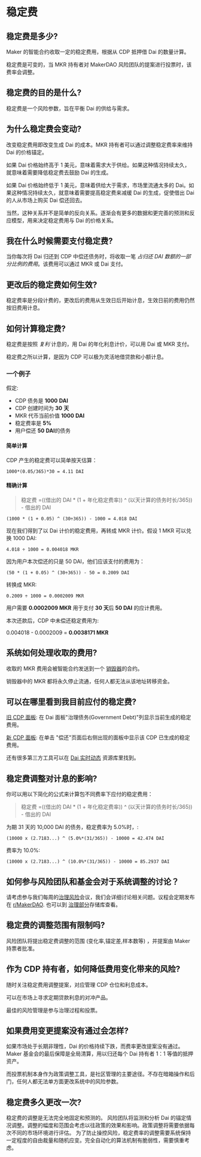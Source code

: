 # 稳定费

## 稳定费是多少?

Maker 的智能合约收取一定的稳定费用，根据从 CDP 抵押借 Dai 的数量计算。

稳定费是可变的，当 MKR 持有者对 MakerDAO 风险团队的提案进行投票时，该费率会调整。

## 稳定费的目的是什么?

稳定费是一个风险参数，旨在平衡 Dai 的供给与需求。

## 为什么稳定费会变动?

改变稳定费用即改变生成 Dai 的成本。MKR 持有者可以通过调整稳定费率来维持 Dai 的价格锚定。

如果 Dai 价格始终高于 1 美元，意味着需求大于供给。如果这种情况持续太久，就意味着需要降低稳定费去鼓励 Dai 的生成。

如果 Dai 价格始终低于 1 美元，意味着供给大于需求，市场里流通太多的 Dai。如果这种情况持续太久，就意味着需要提高稳定费来减缓 Dai 的生成，促使借出 Dai 的人从市场上购买 Dai 偿还回去。

当然，这种关系并不是简单的反向关系。逐渐会有更多的数据和更完善的预测和反应模型，用来决定稳定费用与 Dai 的价格关系。

## 我在什么时候需要支付稳定费?

当你每次将 Dai 归还到 CDP 中偿还债务时，将收取一笔 _占归还 DAI 数额的一部分比例的费用_。该费用可以通过 MKR 或 Dai 支付。

## 更改后的稳定费如何生效?

稳定费率是分段计费的，更改后的费用从生效日后开始计息，生效日前的费用仍然按旧费用计息。

## 如何计算稳定费?

稳定费是按照 _复利_ 计息的，用 Dai 的年化利息计价，可以用 Dai 或 MKR 支付。

稳定费之所以计算，是因为 CDP 可以极为灵活地借贷款和小额计息。

### 一个例子

假定:

- CDP 债务是 **1000** **DAI**
- CDP 创建时间为 **30** **天**
- MKR 代币当前价值 **1000** **DAI**
- 稳定费率是 **5%**
- 用户偿还 **50** **DAI**的债务

#### 简单计算

CDP 产生的稳定费可以简单按天估算：

```text
1000*(0.05/365)*30 = 4.11 DAI
```

#### 精确计算

> 稳定费 =\(\(借出的 DAI \* \(1 + 年化稳定费率\)\) ^ \(以天计算的债务时长/365\)\) - 借出的 DAI

```text
(1000 * (1 + 0.05) ^ (30÷365)) - 1000 = 4.018 DAI
```

现在我们得到了以 Dai 计价的稳定费用，再转成 MKR 计价。假设 1 MKR 可以兑换 1000 DAI:

```text
4.018 ÷ 1000 = 0.004018 MKR
```

因为用户本次偿还的只是 50 DAI，他们应该支付的费用为：

```text
(50 * (1 + 0.05) ^ (30÷365)) - 50 = 0.2009 DAI
```

转换成 MKR:

```text
0.2009 ÷ 1000 = 0.0002009 MKR
```

用户需要 **0.0002009 MKR** 用于支付 **30 天**后 **50 DAI** 的应计费用。

本次还款后，CDP 中未偿还稳定费用为:

0.004018 - 0.0002009 = **0.0038171 MKR**

## 系统如何处理收取的费用?

收取的 MKR 费用会被智能合约发送到一个 [销毁器](https://etherscan.io/address/0x69076e44a9c70a67d5b79d95795aba299083c275)的合约。

销毁器中的 MKR 都将永久停止流通，任何人都无法从该地址转移资金。

## 可以在哪里看到我目前应付的稳定费?

[旧 CDP 面板](https://dai.makerdao.com/): 在 Dai 面板"治理债务(Government Debt)"列显示当前生成的稳定费用。

[新 CDP 面板](https://cdp-cn.makerdao.com/): 在单击 "偿还"页面后右侧出现的面板中显示该 CDP 已生成的稳定费用。

还有很多第三方工具可以在 [Dai 实时动态](https://github.com/makerdao/awesome-makerdao/blob/master/README.md#watch-your-dai) 资源库里找到。

## 稳定费调整对计息的影响?

你可以用以下简化的公式来计算包不同费率下应付的稳定费用：

> 稳定费 =\(\(借出的 DAI \* \(1 + 年化稳定费率\)\) ^ \(以天计算的债务时长/365\)\) - 借出的 DAI

为期 31 天的 10,000 DAI 的债务，稳定费率为 5.0%时，:

```text
(10000 x (2.7183...) ^ (5.0%*(31/365)) - 10000 = 42.474 DAI
```

费率为 10.0%:

```text
(10000 x (2.7183...) ^ (10.0%*(31/365)) - 10000 = 85.2937 DAI
```

## 如何参与风险团队和基金会对于系统调整的讨论？

请考虑参与我们每周的[治理风险](https://calendar.google.com/calendar/embed?src=makerdao.com_3efhm2ghipksegl009ktniomdk@group.calendar.google.com&ctz=America/Los_Angeles)会议，我们会详细讨论相关问题。议程会定期发布在 [r/MakerDAO](https://www.reddit.com/r/MakerDAO/). 也可以到 [治理部分](./governance.md)存储库查看。

## 稳定费的调整范围有限制吗?

风险团队将提出稳定费调整的范围 (变化率,锚定差,样本数等) ，并提案由 Maker 持票者批准。

## 作为 CDP 持有者，如何降低费用变化带来的风险?

随时关注稳定费用调整提案，对应管理 CDP 仓位和利息成本。

可以在市场上寻求定期贷款利息的对冲产品。

最佳的风险管理是参与治理过程和投票。

## 如果费用变更提案没有通过会怎样?

如果市场处于长期非理性，Dai 的价格持续下跌，而费率更改提案没有通过。Maker 基金会的最后保障是全局清算，用以归还每个 Dai 持有者 1：1 等值的抵押资产。

而投票机制本身作为政策调整工具，是社区管理的主要途径。不存在暗箱操作和后门，任何人都无法单方面更改系统中的风险参数。

## 稳定费多久更改一次?

稳定费的调整是无法完全地固定和预测的。
风险团队将监测和分析 Dai 的锚定情况调整。调整的幅度和范围会考虑以往政策的效果和影响。政策调整将需要依据每次不同的市场环境进行评估。
为了防止操控风险，稳定费率的调整需要系统保持一定程度的自由裁量和随机应变。完全自动化的算法机制有脆弱性，需要慎重考虑。
